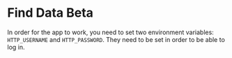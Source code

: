 # Find Data Beta


In order for the app to work, you need to set two environment variables:
`HTTP_USERNAME` and `HTTP_PASSWORD`. They need to be set in order to be able to
log in.
